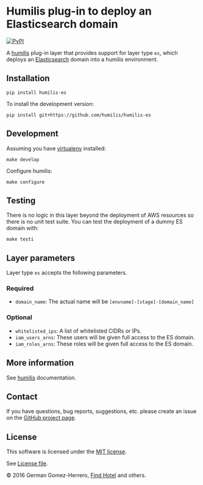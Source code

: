 Humilis plug-in to deploy an Elasticsearch domain
===================================================

[![PyPI](https://img.shields.io/pypi/v/humilis-es.svg?style=flat)](https://pypi.python.org/pypi/humilis-es)

A [humilis][humilis] plug-in layer that provides support for layer type `es`,
which deploys an [Elasticsearch][es] domain into a humilis environment.

[es]: https://aws.amazon.com/elasticsearch-service/
[humilis]: https://github.com/InnovativeTravel/humilis


## Installation

```
pip install humilis-es
```


To install the development version:

```
pip install git+https://github.com/humilis/humilis-es
```


## Development

Assuming you have [virtualenv][venv] installed:

[venv]: https://virtualenv.readthedocs.org/en/latest/

```
make develop
```

Configure humilis:

```
make configure
```


## Testing

There is no logic in this layer beyond the deployment of AWS resources so
there is no unit test suite. You can test the deployment of a dummy ES
domain with:

```
make testi
```


## Layer parameters

Layer type `es` accepts the following parameters.

### Required

* `domain_name`: The actual name will be `[envname]-[stage]-[domain_name]`


### Optional

* `whitelisted_ips`: A list of whitelisted CIDRs or IPs.
* `iam_users_arns`: These users will be given full access to the ES domain.
* `iam_roles_arns`: These roles will be given full access to the ES domain.


## More information

See [humilis][humilis] documentation.

[humilis]: https://github.com//humilis/blob/master/README.md


## Contact

If you have questions, bug reports, suggestions, etc. please create an issue on
the [GitHub project page][github].

[github]: http://github.com/humilis/humilis-es


## License

This software is licensed under the [MIT license][mit].

[mit]: http://en.wikipedia.org/wiki/MIT_License

See [License file][LICENSE].

[LICENSE]: https://github.com/humilis/humilis-es/blob/master/LICENSE.txt


© 2016 German Gomez-Herrero, [Find Hotel][fh] and others.

[fh]: http://company.findhotel.net
